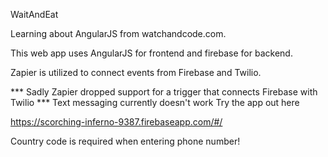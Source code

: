 WaitAndEat

Learning about AngularJS from watchandcode.com.

This web app uses AngularJS for frontend and firebase for backend.

Zapier is utilized to connect events from Firebase and Twilio.

*** Sadly Zapier dropped support for a trigger that connects Firebase with Twilio
*** Text messaging currently doesn't work
Try the app out here

https://scorching-inferno-9387.firebaseapp.com/#/

Country code is required when entering phone number!
